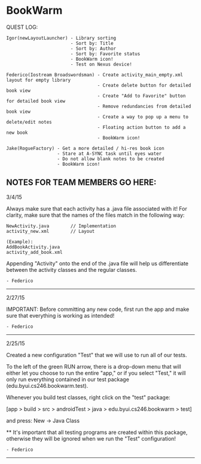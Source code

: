# BookWarm

QUEST LOG:
~~~~~~~~~~
Igor(newLayoutLauncher) - Library sorting
                        - Sort by: Title
                        - Sort by: Author
                        - Sort by: Favorite status
                        - BookWarm icon!
                        - Test on Nexus device!

Federico(Iostream Broadswordsman) - Create activity_main_empty.xml layout for empty library
                                  - Create delete button for detailed book view
                                  - Create "Add to Favorite" button for detailed book view
                                  - Remove redundancies from detailed book view
                                  - Create a way to pop up a menu to delete/edit notes
                                  - Floating action button to add a new book
                                  - BookWarm icon!

Jake(RogueFactory) - Get a more detailed / hi-res book icon
                   - Stare at A-SYNC task until eyes water
                   - Do not allow blank notes to be created
                   - BookWarm icon!
~~~~~~~~~~~

NOTES FOR TEAM MEMBERS GO HERE:
-------------------------------
3/4/15

Always make sure that each activity has a .java file associated with it! For clarity, make sure
that the names of the files match in the following way:

    NewActivity.java        // Implementation
    activity_new.xml        // Layout

    (Example):
    AddBookActivity.java
    activity_add_book.xml

Appending "Activity" onto the end of the .java file will help us differentiate between the
activity classes and the regular classes.

    - Federico

---------------------------------------------------------------------------------------------------
2/27/15

IMPORTANT: Before committing any new code, first run the app and make sure
that everything is working as intended!

    - Federico

---------------------------------------------------------------------------------------------------
2/25/15

Created a new configuration "Test" that we will use to run all of our tests.

To the left of the green RUN arrow, there is a drop-down menu that will either 
let you choose to run the entire "app," or if you select "Test," it will only 
run everything contained in our test package (edu.byui.cs246.bookwarm.test).

Whenever you build test classes, right click on the "test" package:

[app > build > src > androidTest > java > edu.byui.cs246.bookwarm > test]

and press: New -> Java Class


** It's important that all testing programs are created within this package, 
otherwise they will be ignored when we run the "Test" configuration!

    - Federico
---------------------------------------------------------------------------------------------------
